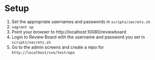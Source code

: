 Setup
=====

1. Set the appropriate usernames and passwords in `scripts/secrets.sh`
2. `vagrant up`
3. Point your browser to http://localhost:10080/reviewboard
4. Login to Review Board with the username and password you set in `scripts/secrets.sh`
5. Go to the admin screens and create a repo for `http://localhost/svn/testrepo`

